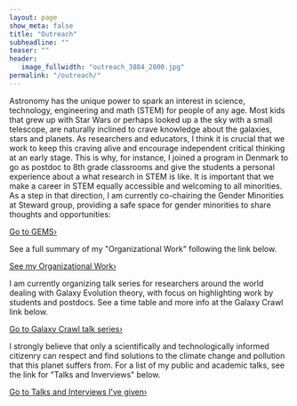```yaml
---
layout: page
show_meta: false
title: "Outreach"
subheadline: ""
teaser: ""
header:
   image_fullwidth: "outreach_3884_2800.jpg"
permalink: "/outreach/"
---
```


Astronomy has the unique power to spark an interest in science, technology, engineering and math (STEM) for people of any age. Most kids that grew up with Star Wars or perhaps looked up a the sky with a small telescope, are naturally inclined to crave knowledge about the galaxies, stars and planets. As researchers and educators, I think it is crucial that we work to keep this craving alive and encourage independent critical thinking at an early stage. This is why, for instance, I joined a program in Denmark to go as postdoc to 8th grade classrooms and give the students a personal experience about a what research in STEM is like. It is important that we make a career in STEM equally accessible and welcoming to all minorities. As a step in that direction, I am currently co-chairing the Gender Minorities at Steward group, providing a safe space for gender minorities to share thoughts and opportunities: 

<a class="radius button small" href="{{ site.url }}/outreach/gems/">Go to GEMS›</a>

See a full summary of my "Organizational Work" following the link below.

<a class="radius button small" href="{{ site.url }}/outreach/organizational/">See my Organizational Work›</a>


I am currently organizing talk series for researchers around the world dealing with Galaxy Evolution theory, with focus on highlighting work by students and postdocs. See a time table and more info at the Galaxy Crawl link below.

<a class="radius button small" href="{{ site.url }}/outreach/galaxycrawl/">Go to Galaxy Crawl talk series›</a>


I strongly believe that only a scientifically and technologically informed citizenry can respect and find solutions to the climate change and pollution that this planet suffers from. For a list of my public and academic talks, see the link for "Talks and Inverviews" below.


<a class="radius button small" href="{{ site.url }}/outreach/talks/">Go to Talks and Interviews I've given›</a>

